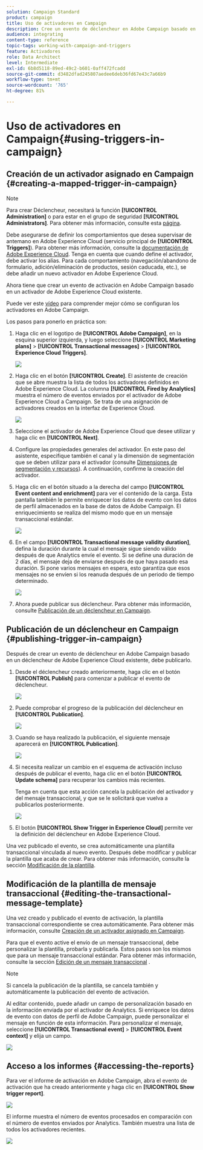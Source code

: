 ```yaml
---
solution: Campaign Standard
product: campaign
title: Uso de activadores en Campaign
description: Cree un evento de déclencheur en Adobe Campaign basado en un déclencheur de Adobe Experience Cloud existente.
audience: integrating
content-type: reference
topic-tags: working-with-campaign-and-triggers
feature: Activadores
role: Data Architect
level: Intermediate
exl-id: 6b8d5118-89ed-49c2-b601-0aff472fcadd
source-git-commit: d3482dfad245807aedee6deb36fd67e43c7a66b9
workflow-type: tm+mt
source-wordcount: '765'
ht-degree: 81%

---
```


# Uso de activadores en Campaign{#using-triggers-in-campaign}

## Creación de un activador asignado en Campaign {#creating-a-mapped-trigger-in-campaign}

>[!NOTE]
>
>Para crear Déclencheur, necesitará la función **[!UICONTROL Administration]** o para estar en el grupo de seguridad **[!UICONTROL Administrators]**. Para obtener más información, consulte esta [página](../../administration/using/list-of-roles.md).

Debe asegurarse de definir los comportamientos que desea supervisar de antemano en Adobe Experience Cloud (servicio principal de **[!UICONTROL Triggers]**). Para obtener más información, consulte la [documentación de Adobe Experience Cloud](https://experienceleague.adobe.com/docs/core-services/interface/activation/triggers.html). Tenga en cuenta que cuando define el activador, debe activar los alias. Para cada comportamiento (navegación/abandono de formulario, adición/eliminación de productos, sesión caducada, etc.), se debe añadir un nuevo activador en Adobe Experience Cloud.

Ahora tiene que crear un evento de activación en Adobe Campaign basado en un activador de Adobe Experience Cloud existente.

Puede ver este [vídeo](https://helpx.adobe.com/es/marketing-cloud/how-to/email-marketing.html#step-two) para comprender mejor cómo se configuran los activadores en Adobe Campaign.

Los pasos para ponerlo en práctica son:

1. Haga clic en el logotipo de **[!UICONTROL Adobe Campaign]**, en la esquina superior izquierda, y luego seleccione **[!UICONTROL Marketing plans]** > **[!UICONTROL Transactional messages]** > **[!UICONTROL Experience Cloud Triggers]**.

   ![](assets/remarketing_1.png)

1. Haga clic en el botón **[!UICONTROL Create]**. El asistente de creación que se abre muestra la lista de todos los activadores definidos en Adobe Experience Cloud. La columna **[!UICONTROL Fired by Analytics]** muestra el número de eventos enviados por el activador de Adobe Experience Cloud a Campaign. Se trata de una asignación de activadores creados en la interfaz de Experience Cloud.

   ![](assets/remarketing_2.png)

1. Seleccione el activador de Adobe Experience Cloud que desee utilizar y haga clic en **[!UICONTROL Next]**.
1. Configure las propiedades generales del activador. En este paso del asistente, especifique también el canal y la dimensión de segmentación que se deben utilizar para el activador (consulte [Dimensiones de segmentación y recursos](../../automating/using/query.md#targeting-dimensions-and-resources)). A continuación, confirme la creación del activador.
1. Haga clic en el botón situado a la derecha del campo **[!UICONTROL Event content and enrichment]** para ver el contenido de la carga. Esta pantalla también le permite enriquecer los datos de evento con los datos de perfil almacenados en la base de datos de Adobe Campaign. El enriquecimiento se realiza del mismo modo que en un mensaje transaccional estándar.

   ![](assets/remarketing_3.png)

1. En el campo **[!UICONTROL Transactional message validity duration]**, defina la duración durante la cual el mensaje sigue siendo válido después de que Analytics envíe el evento. Si se define una duración de 2 días, el mensaje deja de enviarse después de que haya pasado esa duración. Si pone varios mensajes en espera, esto garantiza que esos mensajes no se envíen si los reanuda después de un periodo de tiempo determinado.

   ![](assets/remarketing_4.png)

1. Ahora puede publicar sus déclencheur. Para obtener más información, consulte [Publicación de un déclencheur en Campaign](../../integrating/using/using-triggers-in-campaign.md#publishing-trigger-in-campaign).

## Publicación de un déclencheur en Campaign {#publishing-trigger-in-campaign}

Después de crear un evento de déclencheur en Adobe Campaign basado en un déclencheur de Adobe Experience Cloud existente, debe publicarlo.

1. Desde el déclencheur creado anteriormente, haga clic en el botón **[!UICONTROL Publish]** para comenzar a publicar el evento de déclencheur.

   ![](assets/trigger_publish_1.png)

1. Puede comprobar el progreso de la publicación del déclencheur en **[!UICONTROL Publication]**.

   ![](assets/trigger_publish_2.png)

1. Cuando se haya realizado la publicación, el siguiente mensaje aparecerá en **[!UICONTROL Publication]**.

   ![](assets/trigger_publish_3.png)

1. Si necesita realizar un cambio en el esquema de activación incluso después de publicar el evento, haga clic en el botón **[!UICONTROL Update schema]** para recuperar los cambios más recientes.

   Tenga en cuenta que esta acción cancela la publicación del activador y del mensaje transaccional, y que se le solicitará que vuelva a publicarlos posteriormente.

   ![](assets/trigger_publish_4.png)

1. El botón **[!UICONTROL Show Trigger in Experience Cloud]** permite ver la definición del déclencheur en Adobe Experience Cloud.

Una vez publicado el evento, se crea automáticamente una plantilla transaccional vinculada al nuevo evento. Después debe modificar y publicar la plantilla que acaba de crear. Para obtener más información, consulte la sección [Modificación de la plantilla](../../start/using/marketing-activity-templates.md).

## Modificación de la plantilla de mensaje transaccional {#editing-the-transactional-message-template}

Una vez creado y publicado el evento de activación, la plantilla transaccional correspondiente se crea automáticamente. Para obtener más información, consulte [Creación de un activador asignado en Campaign](#creating-a-mapped-trigger-in-campaign).

Para que el evento active el envío de un mensaje transaccional, debe personalizar la plantilla, probarla y publicarla. Estos pasos son los mismos que para un mensaje transaccional estándar. Para obtener más información, consulte la sección [Edición de un mensaje transaccional](../../channels/using/editing-transactional-message.md) .

>[!NOTE]
>
>Si cancela la publicación de la plantilla, se cancela también y automáticamente la publicación del evento de activación.

Al editar contenido, puede añadir un campo de personalización basado en la información enviada por el activador de Analytics. Si enriquece los datos de evento con datos de perfil de Adobe Campaign, puede personalizar el mensaje en función de esta información. Para personalizar el mensaje, seleccione **[!UICONTROL Transactional event]** > **[!UICONTROL Event context]** y elija un campo.

![](assets/remarketing_8.png)

## Acceso a los informes {#accessing-the-reports}

Para ver el informe de activación en Adobe Campaign, abra el evento de activación que ha creado anteriormente y haga clic en **[!UICONTROL Show trigger report]**.

![](assets/remarketing_9.png)

El informe muestra el número de eventos procesados en comparación con el número de eventos enviados por Analytics. También muestra una lista de todos los activadores recientes.

![](assets/trigger_uc_browse_14.png)
